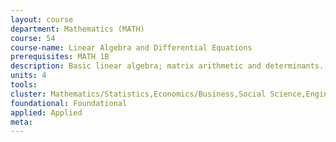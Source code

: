 ```yaml
---
layout: course 
department: Mathematics (MATH)
course: 54
course-name: Linear Algebra and Differential Equations
prerequisites: MATH 1B
description: Basic linear algebra; matrix arithmetic and determinants. Vector spaces; inner product as spaces. Eigenvalues and eigenvectors; linear transformations. Homogeneous ordinary differential equations; first-order differential equations with constant coefficients. Fourier series and partial differential equations.
units: 4
tools: 
cluster: Mathematics/Statistics,Economics/Business,Social Science,Engineering,Biological Science,Computer Science
foundational: Foundational
applied: Applied
meta: 
---
```

